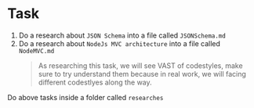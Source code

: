 # Task

1. Do a research about `JSON Schema` into a file called `JSONSchema.md`
2. Do a research about `NodeJs MVC architecture` into a file called `NodeMVC.md`
    > As researching this task, we will see VAST of codestyles, make sure to try  understand them because in real work, we will facing different codestlyes along the way.

Do above tasks inside a folder called `researches`